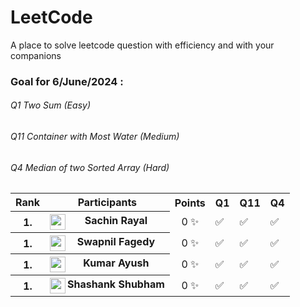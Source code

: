 # LeetCode
A place to solve leetcode question with efficiency and with your companions

### Goal for 6/June/2024 :

<h6> Q1 Two Sum (Easy)</h6>
<h6> Q11 Container with Most Water (Medium)</h6>
<h6> Q4 Median of two Sorted Array (Hard)</h6>

<table>
  <tr>
    <th>Rank</th>
    <th>Participants</th>
    <th>Points</th>
    <th>Q1</th>
    <th>Q11</th>
    <th>Q4</th>
  </tr>
  <tr>
    <th>1.</th>
    <th><center><img src="https://avatars.githubusercontent.com/u/66353809?s=64&v=4" width="25" height="25" align="left"> Sachin Rayal</center></th>
    <td><center>0 &#10024;</center></td>
    <td>&#9989;</td>
    <td>&#9989;</td>
    <td>&#9989;</td>
  </tr>
  <tr>
    <th>1.</th>
    <th><center><img src="https://avatars.githubusercontent.com/u/143727207?s=64&v=4" width="25" height="25" align="left"> Swapnil Fagedy</center></th>
    <td><center>0 &#10024;</center></td>
    <td>&#9989;</td>
    <td>&#9989;</td>
    <td>&#9989;</td>
  </tr>
  <tr>
    <th>1.</th>
    <th><center><img src="https://avatars.githubusercontent.com/u/79803871?s=64&v=4" width="25" height="25" align="left"> Kumar Ayush</center></th>
    <td><center>0 &#10024;</center></td>
    <td>&#9989;</td>
    <td>&#9989;</td>
    <td>&#9989;</td>
  </tr>
  <tr>
    <th>1.</th>
    <th><center><img src="https://avatars.githubusercontent.com/u/73930171?s=64&v=4" width="25" height="25" align="left"> Shashank Shubham</center></th>
    <td><center>0 &#10024;</center></td>
    <td>&#9989;</td>
    <td>&#9989;</td>
    <td>&#9989;</td>
  </tr>
</table>
